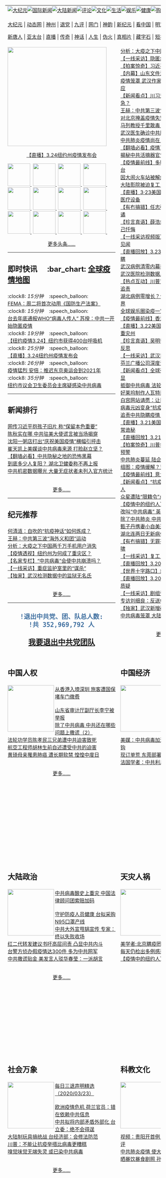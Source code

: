 <a name="1" id="1" target="_blank">&nbsp;</a> <span id="1">&nbsp;</span><table border="0"><tr><td colspan="3" VALIGN=TOP nowrap><a href="https://github.com/pmjgtr230/djy/blob/master/gb/nf1351518.md#1"><img src="https://raw.githubusercontent.com/pmjgtr230/www/master/t/djy/1.jpg" title="大纪元"></a><a href="https://github.com/pmjgtr230/djy/blob/master/gb/n24hr.md#1"><img src="https://raw.githubusercontent.com/pmjgtr230/www/master/t/djy/3.jpg" title="国际新闻"></a><a href="https://github.com/pmjgtr230/djy/blob/master/gb/nf1351518.md#1"><img src="https://raw.githubusercontent.com/pmjgtr230/www/master/t/djy/4.jpg" title="大陆新闻"></a><a href="https://github.com/pmjgtr230/djy/blob/master/gb/news392.md#1"><img src="https://raw.githubusercontent.com/pmjgtr230/www/master/t/djy/5.jpg" title="评论"></a><a href="https://github.com/pmjgtr230/djy/blob/master/gb/news2007.md#1"><img src="https://raw.githubusercontent.com/pmjgtr230/www/master/t/djy/6.jpg" title="文化"></a><a href="https://github.com/pmjgtr230/djy/blob/master/gb/news2008.md#1"><img src="https://raw.githubusercontent.com/pmjgtr230/www/master/t/djy/7.jpg" title="生活"></a><a href="https://github.com/pmjgtr230/djy/blob/master/gb/ncyule.md#1"><img src="https://raw.githubusercontent.com/pmjgtr230/www/master/t/djy/8.jpg" title="娱乐"></a><a href="https://github.com/pmjgtr230/djy/blob/master/gb/nsc1002.md#1"><img src="https://raw.githubusercontent.com/pmjgtr230/www/master/t/djy/9.jpg" title="健康"><a href="https://www.youlucky.com"><img src="https://raw.githubusercontent.com/pmjgtr230/www/master/t/djy/10.jpg" title="购物"></a><a href="https://donate.epochtimes.com/?utm_medium=epochtimes&utm_source=referral&utm_campaign=donate_button_djyarticleheader"><img src="https://raw.githubusercontent.com/pmjgtr230/www/master/t/djy/12.jpg" title="捐款"></a></td></tr><tr><td colspan="3" VALIGN=TOP nowrap><p><a href="aaaaaaaaaaaaaaaaaa/7" rel="nofollow">大纪元</a> | <a href="aaaaaaaaaaaaaaaaaa/513" rel="nofollow">动态网</a> | <a href="https://git.io/fjHpv" rel="nofollow">神州</a> | <a href="aaaaaaaaaaaaaaaaaa/8" rel="nofollow">退党</a> | <a href="https://git.io/fjHpU" rel="nofollow">九评</a> | <a href="https://git.io/fjHpT" rel="nofollow">网门</a> | <a href="aaaaaaaaaaaaaaaaaa/4" rel="nofollow">神韵</a> | <a href="https://git.io/fjHpI" rel="nofollow">新纪元</a> | <a href="aaaaaaaaaaaaaaaaaa/11" rel="nofollow">看中国</a> | <a href="aaaaaaaaaaaaaaaaaa/3" rel="nofollow">明慧网</a> | <a href="https://git.io/fjHpq" rel="nofollow">明慧十方</a> | <a href="https://git.io/fj9lQ" rel="nofollow">明慧焦点</a> | <a href="aaaaaaaaaaaaaaaaaa/9" rel="nofollow">希望之声</a> | <a href="https://git.io/fjHpY" rel="nofollow">漫谈党文化</a ></p><p><a href="aaaaaaaaaaaaaaaaaa/5" rel="nofollow">新唐人</a> | <a href="https://git.io/JervF" rel="nofollow">亚太台</a> | <a href="https://git.io/fjHpG" rel="nofollow">直播</a> | <a href="https://git.io/fj9lp" rel="nofollow">传奇</a> | <a href="https://git.io/fj9lX" rel="nofollow">神话</a> | <a href="https://git.io/fjHpZ" rel="nofollow">人生</a> | <a href="https://git.io/fjFNJ" rel="nofollow">伪火</a > | <a href="https://git.io/fjHpc" rel="nofollow">真相片</a> | <a href="https://git.io/fj9lK" rel="nofollow">藏字石</a> | <a href="https://git.io/fj9l5" rel="nofollow">短视频</a> | <a href="https://git.io/fjHpW" rel="nofollow">告诉未来</a > | <a href="https://git.io/fjHpl" rel="nofollow">终级目的</a> | <a href="https://git.io/fj9lM" rel="nofollow">中共活摘</a > | <a href="https://git.io/fjHp4" rel="nofollow">风雨天地行</a></p></td></tr>
<tr><td VALIGN=TOP width="355" height="1000"><a href="https://github.com/pmjgtr230/djy/blob/master/gb/20/3/24/n11970458.md#1"><img width="320" src="https://i.epochtimes.com/assets/uploads/2020/03/UntitledNIUYUE1-320x200.jpg"><p align="center">【直播】3.24纽约州疫情发布会</p></a>
<a href="https://github.com/pmjgtr230/djy/blob/master/gb/20/3/24/n11970458.md#1" title="【直播】3.24纽约州疫情发布会""><img width="73" src="https://i.epochtimes.com/assets/uploads/2020/03/UntitledNIUYUE1-320x200.jpg">&nbsp;</a>
<a href="https://github.com/pmjgtr230/djy/blob/master/gb/20/3/24/n11970043.md#1" title="【直播】3.24疫情追踪：反击中共大外宣""><img width="73" src="https://i.epochtimes.com/assets/uploads/2020/03/Untitled11-2-320x200.jpg">&nbsp;</a>
<a href="https://github.com/pmjgtr230/djy/blob/master/gb/20/3/24/n11968665.md#1" title="【十字路口】中南海激斗谁倒下 川普儿子轰中共""><img width="73" src="https://i.epochtimes.com/assets/uploads/2020/03/15ff1ead3fccb39a_ttl7dayNpb_20200324-__-DJY-320x200.jpg">&nbsp;</a>
<a href="https://github.com/pmjgtr230/djy/blob/master/gb/20/3/24/n11968366.md#1" title="【最新疫情3.24】东京奥运会推迟至2021年""><img width="73" src="https://i.epochtimes.com/assets/uploads/2020/03/000_1Q5115-320x200.jpg">&nbsp;</a>
<a href="https://github.com/pmjgtr230/djy/blob/master/gb/20/3/24/n11969206.md#1" title="【一线采访】隐匿疫情酿祸 武汉人要求国赔""><img width="73" src="https://i.epochtimes.com/assets/uploads/2020/03/GettyImages-1195396416-320x200.jpg">&nbsp;</a>
<a href="https://github.com/pmjgtr230/djy/blob/master/gb/20/3/24/n11968542.md#1" title="参议员促川普 多管齐下回击中共疫情大外宣""><img width="73" src="https://i.epochtimes.com/assets/uploads/2019/04/ba93fd52775c7233772a1c5cb25f9e50-320x200.jpg">&nbsp;</a>
<a href="https://github.com/pmjgtr230/djy/blob/master/gb/20/3/24/n11969671.md#1" title="高天韵：疫情当前 中国和世界应反思什么？""><img width="73" src="https://i.epochtimes.com/assets/uploads/2020/03/GettyImages-1214099921-1-320x200.jpg">&nbsp;</a>
<a href="https://github.com/pmjgtr230/djy/blob/master/gb/20/3/23/n11967918.md#1" title="中共抹黑美军 美共和党委员会罕见发声谴责""><img width="73" src="https://i.epochtimes.com/assets/uploads/2020/03/GettyImages-1071834076-320x200.jpg">&nbsp;</a>
<a href="https://github.com/pmjgtr230/djy/blob/master/gb/20/3/22/n11964183.md#1" title="【内幕】山东文件泄政法委分工和打击重点""><img width="73" src="https://i.epochtimes.com/assets/uploads/2020/03/Screen-Shot-2020-03-24-at-12.41.58-AM-320x200.png">&nbsp;</a>
<a href="https://github.com/pmjgtr230/djy/blob/master/gb/20/3/23/n11968096.md#1" title="还原历史 美媒披露中共病毒爆发初期记录""><img width="73" src="https://i.epochtimes.com/assets/uploads/2020/03/GettyImages-1195534971-320x200.jpg">&nbsp;</a>
<a href="https://github.com/pmjgtr230/djy/blob/master/gb/20/3/23/n11968196.md#1" title="哈德逊研究员：为了保护未来 要向中共问责""><img width="73" src="https://i.epochtimes.com/assets/uploads/2020/03/GettyImages-1213842782-320x200.jpg">&nbsp;</a>
<a href="https://github.com/pmjgtr230/djy/blob/master/gb/20/3/23/n11968318.md#1" title="病毒传播不是亚裔的错 川普吁保护亚裔""><img width="73" src="https://i.epochtimes.com/assets/uploads/2020/03/GettyImages-1214369342-320x200.jpg">&nbsp;</a>
<p align="center"><a href="https://github.com/pmjgtr230/djy/blob/master/gb/nf4514.md#1">更多头条......</a><hr>
<h2><p><strong>即时快讯&nbsp;&#160;&nbsp;&#160; :bar_chart: <a target="_blank" href="https://pmjgtr230.github.io/oo/yq.html">全球疫情地图</a></strong></p></h2>
:clock8: <em>15分钟</em>&nbsp;&#160;&nbsp;&#160;:speech_balloon:<br><a href="https://github.com/pmjgtr230/djy/blob/master/gb/20/3/24/n11970655.md#1">FEMA：周二将首次动用《国防生产法案》</a><br>
:clock8: <em>15分钟</em>&nbsp;&#160;&nbsp;&#160;:speech_balloon:<br><a href="https://github.com/pmjgtr230/djy/blob/master/gb/20/3/24/n11970265.md#1">台去年底通报WHO“病毒人传人” 苏揆：中共一开始隐匿疫情</a><br>
:clock8: <em>19分钟</em>&nbsp;&#160;&nbsp;&#160;:speech_balloon:<br><a href="https://github.com/pmjgtr230/djy/blob/master/gb/20/3/24/n11970495.md#1">【纽约疫情3.24】纽约市获得400台呼吸机</a><br>
:clock8: <em>25分钟</em>&nbsp;&#160;&nbsp;&#160;:speech_balloon:<br><a href="https://github.com/pmjgtr230/djy/blob/master/gb/20/3/24/n11970458.md#1">【直播】3.24纽约州疫情发布会</a><br>
:clock8: <em>26分钟</em>&nbsp;&#160;&nbsp;&#160;:speech_balloon:<br><a href="https://github.com/pmjgtr230/djy/blob/master/gb/20/3/24/n11970629.md#1">疫情猛烈 安倍：推迟东京奥运会到2021年</a><br>
:clock8: <em>35分钟</em>&nbsp;&#160;&nbsp;&#160;:speech_balloon:<br><a href="https://github.com/pmjgtr230/djy/blob/master/gb/20/3/24/n11970616.md#1">纽约市议会卫生委员会主席疑感染中共病毒</a><br>
<hr><h2><p><strong>新闻排行</strong></p></h2>
<a href="https://github.com/pmjgtr230/djy/blob/master/gb/20/3/22/n11964527.md#1">网传习近平抱孩子旧片 称“保留本色重要”</a><br>
<a href="https://github.com/pmjgtr230/djy/blob/master/gb/20/3/23/n11967040.md#1">陈秋实在哪 中共驻美大使谎言被当场揭穿</a><br>
<a href="https://github.com/pmjgtr230/djy/blob/master/gb/20/3/23/n11966438.md#1">沈阳一粥店打出“庆祝美国疫情”横幅引抨击</a><br>
<a href="https://github.com/pmjgtr230/djy/blob/master/gb/20/3/23/n11967374.md#1">崔天凯上美媒谈中共病毒来源 打脸赵立坚？</a><br>
<a href="https://github.com/pmjgtr230/djy/blob/master/gb/20/3/23/n11964916.md#1">【翻墙必看】中共隐秘之地的恐怖黑幕</a><br>
<a href="https://github.com/pmjgtr230/djy/blob/master/gb/20/3/23/n11965207.md#1">到底多少人复阳？ 湖北卫健委称不再上报</a><br>
<a href="https://github.com/pmjgtr230/djy/blob/master/gb/20/3/23/n11965442.md#1">中共机密数据曝光 大量无症状者未列入官方统计</a><br>
<br><p align="center"><a href="https://github.com/pmjgtr230/djy/blob/master/gb/nscrw413.md#1">更多......</a></p><hr><h2><p><strong>纪元推荐</strong></p></h2>
<a href="https://github.com/pmjgtr230/djy/blob/master/gb/20/3/24/n11968549.md#1">何清涟：自吹的“抗疫神话”如何炼成？</a><br>
<a href="https://github.com/pmjgtr230/djy/blob/master/gb/20/3/24/n11968364.md#1">王赫：中共第三波“海外义和团”运动</a><br>
<a href="https://github.com/pmjgtr230/djy/blob/master/gb/20/3/23/n11965551.md#1">分析：大疫之下中国两千万手机用户消失</a><br>
<a href="https://github.com/pmjgtr230/djy/blob/master/gb/20/3/23/n11965411.md#1">【疫情透视】纽约州为何成了重灾区？</a><br>
<a href="https://github.com/pmjgtr230/djy/blob/master/gb/20/3/23/n11965269.md#1">【名家专栏】“中共病毒”会使中共崩溃吗？</a><br>
<a href="https://github.com/pmjgtr230/djy/blob/master/gb/20/3/22/n11964530.md#1">【一线采访】重症监护室里的“谋杀”</a><br>
<a href="https://github.com/pmjgtr230/djy/blob/master/gb/20/3/21/n11961956.md#1">【独家】武汉检测数据中的监狱无名氏</a><br>
<br><p align="center"><a href="https://github.com/pmjgtr230/djy/blob/master/gb/news392.md#1">更多......</a></p>
<hr><h2 align="center"><strong align="center">

```diff
!退出中共党、团、队总人数:
!共 352,969,792 人
```
</strong><p align="center"><strong align="center"><a href="https://x.co/dd3">我要退出中共党团队</a></strong></h2>
</td><td VALIGN=TOP width="352">
<a href="https://github.com/pmjgtr230/djy/blob/master/gb/20/3/23/n11965551.md#1">分析：大疫之下中国两千万手机用户消失</a><br>
<a href="https://github.com/pmjgtr230/djy/blob/master/gb/20/3/24/n11969206.md#1">【一线采访】隐匿疫情酿祸 武汉人要求国赔</a><br>
<a href="https://github.com/pmjgtr230/djy/blob/master/gb/20/3/24/n11968465.md#1">【拍案惊奇】习近平有险？三峡大坝被爆危机</a><br>
<a href="https://github.com/pmjgtr230/djy/blob/master/gb/20/3/22/n11964183.md#1">【内幕】山东文件泄政法委分工和打击重点</a><br>
<a href="https://github.com/pmjgtr230/djy/blob/master/gb/20/3/24/n11968711.md#1">疫情笼罩 武汉作家方方：所有疑问都无人回应</a><br>
<a href="https://github.com/pmjgtr230/djy/blob/master/gb/20/3/23/n11967780.md#1">【新闻看点】川习对话说啥 红二代倒戈习危急？</a><br>
<a href="https://github.com/pmjgtr230/djy/blob/master/gb/20/3/24/n11968364.md#1">王赫：中共第三波“海外义和团”运动</a><br>
<a href="https://github.com/pmjgtr230/djy/blob/master/gb/20/3/22/n11962341.md#1">对北京掩盖疫情失望 川普：中共非常诡秘</a><br>
<a href="https://github.com/pmjgtr230/djy/blob/master/gb/20/3/23/n11968139.md#1">马列教授千里散毒？意首例确诊病例身份曝光</a><br>
<a href="https://github.com/pmjgtr230/djy/blob/master/gb/20/3/24/n11969005.md#1">武汉医生确诊中共肺炎 网友热议</a><br>
<a href="https://github.com/pmjgtr230/djy/blob/master/gb/20/3/24/n11969755.md#1">中共肺炎疫情尚在 官方宣布武汉将“解封”</a><br>
<a href="https://github.com/pmjgtr230/djy/blob/master/gb/20/3/24/n11968685.md#1">【翻墙必看】疫情下大陆海量手机用户消失</a><br>
<a href="https://github.com/pmjgtr230/djy/blob/master/gb/20/3/23/n11967530.md#1">揭秘中共活摘器官“纵向证据链”</a><br>
<a href="https://github.com/pmjgtr230/djy/blob/master/gb/20/3/23/n11968009.md#1">【疫情最前线】多明戈确诊 多次与江情妇同台</a><br>
<a href="https://github.com/pmjgtr230/djy/blob/master/gb/20/3/22/n11964450.md#1">因大闹火车站被解约 大陆女星新剧遭AI换脸</a><br>
<a href="https://github.com/pmjgtr230/djy/blob/master/gb/20/3/23/n11967878.md#1">大陆影院被迫复工 全国多省票房均为零</a><br>
<a href="https://github.com/pmjgtr230/djy/blob/master/gb/20/3/23/n11968137.md#1">【直播】3·23美国疫情发布会 川普令禁囤积医疗设备</a><br>
<a href="https://github.com/pmjgtr230/djy/blob/master/gb/20/3/23/n11967806.md#1">【有冇搞错】任志强被失踪 北京政局暗流诡谲</a><br>
<a href="https://github.com/pmjgtr230/djy/blob/master/gb/20/3/23/n11966898.md#1">【珍言真语】薛浩然：瘟疫流行 史上君王罪己忏悔</a><br>
<a href="https://github.com/pmjgtr230/djy/blob/master/gb/20/3/23/n11966877.md#1">【一线采访视频版】异议人士张展武汉五十天见闻</a><br>
<a href="https://github.com/pmjgtr230/djy/blob/master/gb/20/3/23/n11966626.md#1">【直播回放】3.23疫情追踪：美追究中共隐瞒</a><br>
<a href="https://github.com/pmjgtr230/djy/blob/master/gb/20/3/23/n11964881.md#1">武汉病例清零内幕被曝光 北京通知露端倪</a><br>
<a href="https://github.com/pmjgtr230/djy/blob/master/gb/20/3/21/n11961787.md#1">武汉医院检测数据显示新病毒秘密莫测</a><br>
<a href="https://github.com/pmjgtr230/djy/blob/master/gb/20/3/22/n11964600.md#1">【热点互动】川普首次批中共隐瞒 美政界吁追责</a><br>
<a href="https://github.com/pmjgtr230/djy/blob/master/gb/20/3/22/n11964501.md#1">湖北病例零增长？台湾网红:中共谎言害惨世界</a><br>
<a href="https://github.com/pmjgtr230/djy/blob/master/gb/20/3/16/n11944905.md#1">全球娱乐圈染疫一览 明星名人相继确诊</a><br>
<a href="https://github.com/pmjgtr230/djy/blob/master/gb/20/3/22/n11964166.md#1">【疫情最前线】香港处于最高风险时刻</a><br>
<a href="https://github.com/pmjgtr230/djy/blob/master/gb/20/3/22/n11963457.md#1">【直播】3.22美国疫情发布会：重点援助三重灾州</a><br>
<a href="https://github.com/pmjgtr230/djy/blob/master/gb/20/3/22/n11963456.md#1">【珍言真语】吴明德：大萧条再临 上帝促人反思</a><br>
<a href="https://github.com/pmjgtr230/djy/blob/master/gb/20/3/22/n11963263.md#1">【一线采访】武汉市民：对政府彻底失望</a><br>
<a href="https://github.com/pmjgtr230/djy/blob/master/gb/20/3/21/n11962074.md#1">芬兰广播公司深度调查报告：中共渗透海外</a><br>
<a href="https://github.com/pmjgtr230/djy/blob/master/gb/20/3/21/n11961574.md#1">【新闻看点】全球死亡数破万 中共4大危机尽显</a><br>
<a href="https://github.com/pmjgtr230/djy/blob/master/gb/20/3/20/n11958091.md#1">抵御中共病毒 法轮功学员文化节传真相</a><br>
<a href="https://github.com/pmjgtr230/djy/blob/master/gb/20/3/21/n11962008.md#1">好莱坞制作人瓦特染疫：身体像被巴士撞到</a><br>
<a href="https://github.com/pmjgtr230/djy/blob/master/gb/20/3/21/n11961635.md#1">白宫网站请愿：让我们改叫中共病毒</a><br>
<a href="https://github.com/pmjgtr230/djy/blob/master/gb/20/3/21/n11961906.md#1">病毒元凶变身“抗疫恩人” 中共骗术曝光</a><br>
<a href="https://github.com/pmjgtr230/djy/blob/master/gb/20/3/21/n11961699.md#1">追责中共隐瞒疫情 国际专家提六大方案</a><br>
<a href="https://github.com/pmjgtr230/djy/blob/master/gb/20/3/21/n11961355.md#1">【直播】3.21美国疫情发布会 川普：中共非常诡秘</a><br>
<a href="https://github.com/pmjgtr230/djy/blob/master/gb/20/3/21/n11961231.md#1">【直播回放】3.21疫情追踪：五国确诊破2万</a><br>
<a href="https://github.com/pmjgtr230/djy/blob/master/gb/20/3/21/n11960123.md#1">【拍案惊奇】川普指中共延误 武汉二次爆发预警</a><br>
<a href="https://github.com/pmjgtr230/djy/blob/master/gb/20/3/21/n11960367.md#1">中共肺炎蔓延 陆企大量外贸订单被取消</a><br>
<a href="https://github.com/pmjgtr230/djy/blob/master/gb/20/3/20/n11959369.md#1">组图：疫情缓解？天安门军队大院防备森严</a><br>
<a href="https://github.com/pmjgtr230/djy/blob/master/gb/20/3/20/n11959398.md#1">【疫情最前线】意大利：中国没送任何东西！</a><br>
<a href="https://github.com/pmjgtr230/djy/blob/master/gb/20/3/20/n11959110.md#1">【新闻看点】“抗疫胜利”炒过头 中共出手抓人</a><br>
<a href="https://github.com/pmjgtr230/djy/blob/master/gb/20/3/20/n11959416.md#1">众星遭陆“限籍令”点名 台湾艺人揭中共套路</a><br>
<a href="https://github.com/pmjgtr230/djy/blob/master/gb/20/3/20/n11959559.md#1">【疫情中的纽约人】“中共病毒”引热议</a><br>
<a href="https://github.com/pmjgtr230/djy/blob/master/gb/20/3/20/n11959036.md#1">改叫“中共病毒” 英文大纪元文章获赞</a><br>
<a href="https://github.com/pmjgtr230/djy/blob/master/gb/20/3/19/n11955770.md#1">除了中共肺炎 中共还在哪些问题上撒谎（1）</a><br>
<a href="https://github.com/pmjgtr230/djy/blob/master/gb/20/3/20/n11959037.md#1">甄子丹携妻小自美返港 戴电子手环强制隔离</a><br>
<a href="https://github.com/pmjgtr230/djy/blob/master/gb/20/3/20/n11958771.md#1">湖北连两日无新病例？武汉多个小区增患者</a><br>
<a href="https://github.com/pmjgtr230/djy/blob/master/gb/20/3/20/n11959268.md#1">【有冇搞错】无罪有错？李文亮案再掀舆论海啸</a><br>
<a href="https://github.com/pmjgtr230/djy/blob/master/gb/20/3/20/n11958857.md#1">【一线采访】复工？你是湖北籍不能上车</a><br>
<a href="https://github.com/pmjgtr230/djy/blob/master/gb/20/3/20/n11958719.md#1">【直播回放】3.20美国政府每日疫情发布会</a><br>
<a href="https://github.com/pmjgtr230/djy/blob/master/gb/20/3/20/n11956105.md#1">【世界十字路口】疫情四大责任 中共难逃</a><br>
<a href="https://github.com/pmjgtr230/djy/blob/master/gb/20/3/20/n11958035.md#1">【直播回放】3.20疫情追踪：中国清零 川普质疑</a><br>
<a href="https://github.com/pmjgtr230/djy/blob/master/gb/20/3/20/n11958122.md#1">【一线采访】剧组受困武汉50天 方便面充饥</a><br>
<a href="https://github.com/pmjgtr230/djy/blob/master/gb/20/3/20/n11956525.md#1">专访刘细良：反送中反共令香港抗疫现奇迹</a><br>
<a href="https://github.com/pmjgtr230/djy/blob/master/gb/20/3/18/n11950904.md#1">【独家】武汉新增确诊是中共公布的22倍</a><br>
<a href="https://github.com/pmjgtr230/djy/blob/master/gb/20/3/20/n11957164.md#1">中共病毒笼罩 大陆医护心理受困扰患抑郁症</a><br>
<br><p align="center"><a href="https://github.com/pmjgtr230/djy/blob/master/gb/nsc413.md#1">更多要闻......</a></p></td><td VALIGN=TOP rowspan=7 width="156" align="middle"><a href="https://git.io/fj9l0" target="_blank"><img width="130" src="https://raw.githubusercontent.com/pmjgtr230/www/master/t/djy/gudianwu.jpg" title="神韵古典舞技巧表演" alt="神韵古典舞技巧表演"><br>神韵古典舞表演</a><br><a href="https://git.io/fj9la" target="_blank"><img width="130" src="https://raw.githubusercontent.com/pmjgtr230/www/master/t/djy/9ping.jpg" title="九评共产党" alt="九评共产党"><br>九评共产党</a><br><a href="https://git.io/fj9lr" target="_blank"><img width="130" src="https://raw.githubusercontent.com/pmjgtr230/www/master/t/djy/communism.jpg" title="共产主义终极目的" alt="共产主义终极目的"><br>共产主义终极目的</a><br><a href="https://git.io/fjFNJ" target="_blank"><img width="130" src="https://raw.githubusercontent.com/pmjgtr230/www/master/t/djy/weihuo.jpg" title="中共的伪火骗局"" alt="中共的伪火骗局""><br>中共的伪火骗局"</a><br><a href="https://git.io/fj9lK" target="_blank"><img width="130" src="https://raw.githubusercontent.com/pmjgtr230/www/master/t/djy/changzhi.jpg" title="古今奇观-藏字石" alt="古今奇观-藏字石"><br>古今奇观-藏字石</a><br><a href="https://git.io/fj9lP" target="_blank"><img width="130" src="https://raw.githubusercontent.com/pmjgtr230/www/master/t/djy/tianan.jpg" title="通往天安门的旅程" alt="通往天安门的旅程"><br>通往天安门的旅程</a><br><a href="https://git.io/fj9lX" target="_blank"><img width="130" src="https://raw.githubusercontent.com/pmjgtr230/www/master/t/djy/weilai.jpg" title="未来人的神话" alt="未来人的神话"><br>未来人的神话故事</a><br><a href="https://git.io/fj9l1" target="_blank"><img width="130" src="https://raw.githubusercontent.com/pmjgtr230/www/master/t/djy/ji-zy.jpg" title="中共罪恶的活摘" alt="中共罪恶的活摘"><br>中共罪恶的活摘</a><br><a href="https://git.io/fj9lM" target="_blank"><img width="130" src="https://raw.githubusercontent.com/pmjgtr230/www/master/t/djy/huozhai.jpg" title="铁证如山" alt="铁证如山"><br>铁证如山</a><br><a href="https://git.io/fj9lD" target="_blank"><img width="130" src="https://raw.githubusercontent.com/pmjgtr230/www/master/t/djy/4ke.jpg" title="一家四口死于中共暴政" alt="一家四口死于中共暴政"><br>一家四口死于暴政</a><br><a href="https://git.io/fj9ly" target="_blank"><img width="130" src="https://raw.githubusercontent.com/pmjgtr230/www/master/t/djy/jie-di.jpg" title="─弟妹相继死于中共迫害" alt="─弟妹相继死于中共迫害"><br>弟妹相继死于迫害</a><br><a href="https://git.io/fj9lS" target="_blank"><img width="130" src="https://raw.githubusercontent.com/pmjgtr230/www/master/t/djy/ma-sj.jpg" title="她们许多已经被中共迫害至死" alt="她们许多已经被中共迫害至死"><br>她们被中共迫害死</a><br><a href="https://git.io/fj9l9" target="_blank"><img width="130" src="https://raw.githubusercontent.com/pmjgtr230/www/master/t/djy/shuan-cxl.jpg" title="双城血泪" alt="双城血泪"><br>双城血泪</a><br><a href="https://git.io/fj9lH" target="_blank"><img width="130" src="https://raw.githubusercontent.com/pmjgtr230/www/master/t/djy/wu-zbh.jpg" title="震撼人心的无罪辩护" alt="震撼人心的无罪辩护"><br>无罪辩护震撼人心</a><br><a href="https://git.io/fj9lQ" target="_blank"><img width="130" src="https://raw.githubusercontent.com/pmjgtr230/www/master/t/djy/6c10-720.jpg" title="从610到720" alt="从610到720"><br>从610到720</a><br><a href="https://git.io/fj9l7" target="_blank"><img width="130" src="https://raw.githubusercontent.com/pmjgtr230/www/master/t/djy/xian-z.jpg" title="中共官员的选择" alt="中共官员的选择"><br>中共官员的选择</a><br><a href="https://git.io/fj9l5" target="_blank"><img width="130" src="https://raw.githubusercontent.com/pmjgtr230/www/master/t/djy/1400l.jpg" title="剖析1400例" alt="剖析1400例"><br>剖析1400例</a><br><a href="https://git.io/fj9lb" target="_blank"><img width="130" src="https://raw.githubusercontent.com/pmjgtr230/www/master/t/djy/425.jpg" title="万人上访真相" alt="万人上访真相"><br>万人上访真相</a><br><a href="https://git.io/fj9lN" target="_blank"><img width="130" src="https://raw.githubusercontent.com/pmjgtr230/www/master/t/djy/qing-h.jpg" title="被中共迫害的清华学子" alt="被中共迫害的清华学子"><br>被迫害的清华学子</a><br><a href="https://git.io/fj9lx" target="_blank"><img width="130" src="https://raw.githubusercontent.com/pmjgtr230/www/master/t/djy/jian-z513.jpg" title="见证513" alt="见证513"><br>见证513</a><br><a href="https://git.io/fj9lp" target="_blank"><img width="130" src="https://raw.githubusercontent.com/pmjgtr230/www/master/t/djy/gongfu.jpg" title="功夫 寻道" alt="功夫 寻道"><br>功夫 寻道</a><br><a href="https://git.io/fj9lh" target="_blank"><img width="130" src="https://raw.githubusercontent.com/pmjgtr230/www/master/t/djy/guangguimian.jpg" title="歌唱家人生奇迹" alt="歌唱家人生奇迹"><br>歌唱家的人生奇迹</a><br><a href="https://git.io/fj9lj" target="_blank"><img width="130" src="https://raw.githubusercontent.com/pmjgtr230/www/master/t/djy/ming-jjy.jpg" title="名校精英的选择" alt="名校精英的选择"><br>名校精英的选择</a><br><a href="https://git.io/fj98e" target="_blank"><img width="130" src="https://raw.githubusercontent.com/pmjgtr230/www/master/t/djy/yin-lj.jpg" title="音乐之家的故事" alt="音乐之家的故事"><br>音乐之家的故事</a><br><a href="https://git.io/fj98v" target="_blank"><img width="130" src="https://raw.githubusercontent.com/pmjgtr230/www/master/t/djy/ming-hsf.jpg" title="平凡中的不平凡" alt="平凡中的不平凡"><br>平凡中的不平凡</a><br><a href="https://github.com/pmjgtr230/djy/blob/master/gb/13/9/29/n3974789.md?dfh#1" target="_blank"><img width="128" src="https://raw.githubusercontent.com/pmjgtr230/www/master/t/130/nizhibeituolanlao.jpg" title="善良女士被投男牢"  alt="善良女士被投男牢"><br>善良女士被投男牢</a><br><a href="https://github.com/pmjgtr230/djy/blob/master/gb/16/3/16/n4663449.md?dfh#1" target="_blank"><img width="128" src="https://raw.githubusercontent.com/pmjgtr230/www/master/t/130/huozhai1.jpg" title="警卫目击中共活摘"  alt="警卫目击中共活摘"><br>警卫目击中共活摘</a><br><a href="https://github.com/pmjgtr230/djy/blob/master/gb/10/11/7/n3077476.md?dfh#1" target="_blank"><img width="128" src="https://raw.githubusercontent.com/pmjgtr230/www/master/t/130/motoumks.jpg" title="马克思的成魔之路"  alt="马克思的成魔之路"><br>马克思的成魔之路</a><br><a href="https://github.com/pmjgtr230/djy/blob/master/gb/18/12/9/n10900044.md?dfh#1" target="_blank"><img width="128" src="https://raw.githubusercontent.com/pmjgtr230/www/master/t/130/konggaojm.jpg" title="303万人的举报"  alt="303万人的举报"><br>303万人的举报</a><br><a href="https://github.com/pmjgtr230/djy/blob/master/gb/8/12/18/n2367165.md?dfh#1" target="_blank"><img width="128" src="https://raw.githubusercontent.com/pmjgtr230/www/master/t/130/lianganduibi.jpg" title="海峡两岸强烈反差"  alt="海峡两岸强烈反差"><br>海峡两岸强烈反差</a><br><a href="https://github.com/pmjgtr230/djy/blob/master/gb/18/10/27/n10812623.md?dfh#1" target="_blank"><img width="128" src="https://raw.githubusercontent.com/pmjgtr230/www/master/t/130/yindu.jpg" title="印度媒体报道东方"  alt="印度媒体报道东方"><br>印度媒体报道东方</a><br><a href="https://github.com/pmjgtr230/djy/blob/master/gb/18/6/9/n10469652.md?dfh#1" target="_blank"><img width="128" src="https://raw.githubusercontent.com/pmjgtr230/www/master/t/130/xuejiao.jpg" title="不一样的海外校园"  alt="不一样的海外校园"><br>不一样的海外校园</a><br>
<tr><td VALIGN=TOP width="355"><h2><p><strong>中国人权</strong></p></h2><a href="https://github.com/pmjgtr230/djy/blob/master/gb/gb/20/3/23/n11968055.md#1"><img width="150" align ="left" src="https://i.epochtimes.com/assets/uploads/2020/03/004FotoJet-320x200.jpg"></a><a href="https://github.com/pmjgtr230/djy/blob/master/gb/gb/20/3/23/n11968055.md#1">从香港入境深圳 旅客遭国保堵车门缴费</a><br><br><a href="https://github.com/pmjgtr230/djy/blob/master/gb/gb/20/3/23/n11966631.md#1">山东省审计厅副厅长李宁被举报</a><br><a href="https://github.com/pmjgtr230/djy/blob/master/gb/gb/20/3/21/n11962214.md#1">除了中共病毒 中共还在哪些问题上撒谎（2）</a><br><a href="https://github.com/pmjgtr230/djy/blob/master/gb/gb/20/3/22/n11963674.md#1">法轮功学员陈孝民三兄弟遭中共迫害致死</a><br><a href="https://github.com/pmjgtr230/djy/blob/master/gb/gb/20/3/22/n11963331.md#1">航空工程师胡林生前自述遭受中共的迫害</a><br><a href="https://github.com/pmjgtr230/djy/blob/master/gb/gb/20/3/22/n11963570.md#1">黄琦母亲罹患肺癌 遭长期软禁 惶惶中度日</a><br><br><p align="center"><a href="https://github.com/pmjgtr230/djy/blob/master/gb/ncid278.md#1">更多......</a></p></td><td VALIGN=TOP width="352"><h2><p><strong>中国经济</strong></p></h2><a href="https://github.com/pmjgtr230/djy/blob/master/gb/gb/20/3/24/n11969857.md#1"><img width="150" align ="left" src="https://i.epochtimes.com/assets/uploads/2019/04/20190401-biyun-hk001-320x200.jpg"></a><a href="https://github.com/pmjgtr230/djy/blob/master/gb/gb/20/3/24/n11969857.md#1">大陆房企1.46万亿债务到期 引业界担忧</a><br><br><a href="https://github.com/pmjgtr230/djy/blob/master/gb/gb/20/3/24/n11968907.md#1">瑞银财富预计大陆GDP增幅1.5% 中金亦看衰</a><br><a href="https://github.com/pmjgtr230/djy/blob/master/gb/gb/20/3/24/n11968792.md#1">受中共病毒重创 华为声称生存是第一位问题</a><br><a href="https://github.com/pmjgtr230/djy/blob/master/gb/gb/20/3/24/n11968684.md#1">美媒：中共病毒加深美中不信任 加速双方脱钩</a><br><a href="https://github.com/pmjgtr230/djy/blob/master/gb/gb/20/3/23/n11968043.md#1">现订单荒 东莞部署浴足按摩场所复工</a><br><a href="https://github.com/pmjgtr230/djy/blob/master/gb/gb/20/3/23/n11968034.md#1">法国学者：中共利用全球疫情达其政经目的</a><br><br><p align="center"><a href="https://github.com/pmjgtr230/djy/blob/master/gb/ncid283.md#1">更多......</a></p></td></tr><tr><td VALIGN=TOP width="355"><h2><p><strong>大陆政治</strong></p></h2><a href="https://github.com/pmjgtr230/djy/blob/master/gb/gb/20/3/24/n11969583.md#1"><img width="150" align ="left" src="https://i.epochtimes.com/assets/uploads/2020/03/899px-2019-nCoV-CDC-23312-e1580493575350-2-1-320x200.png"></a><a href="https://github.com/pmjgtr230/djy/blob/master/gb/gb/20/3/24/n11969583.md#1">中共病毒酿史上重灾 中国法律顾问团索赔加码</a><br><br><a href="https://github.com/pmjgtr230/djy/blob/master/gb/gb/20/3/24/n11968647.md#1">守护防疫人员健康 台拟采购N95口罩产线</a><br><a href="https://github.com/pmjgtr230/djy/blob/master/gb/gb/20/3/23/n11968278.md#1">中共大外宣甩锅宣传 专家：终以失败收场</a><br><a href="https://github.com/pmjgtr230/djy/blob/master/gb/gb/20/3/23/n11967845.md#1">红二代转发建议书吁高层问责 凸显中共内斗</a><br><a href="https://github.com/pmjgtr230/djy/blob/master/gb/gb/20/3/23/n11966988.md#1">台警方侦办假疫情达300件 多为中共网军</a><br><a href="https://github.com/pmjgtr230/djy/blob/master/gb/gb/20/3/23/n11967370.md#1">中共撒谎贴金 美发言人驳华春莹：一派胡言</a><br><br><p align="center"><a href="https://github.com/pmjgtr230/djy/blob/master/gb/ncid277.md#1">更多......</a></p></td><td VALIGN=TOP width="352"><h2><p><strong>天灾人祸</strong></p></h2><a href="https://github.com/pmjgtr230/djy/blob/master/gb/gb/20/3/24/n11970377.md#1"><img width="150" align ="left" src="https://i.epochtimes.com/assets/uploads/2020/03/GettyImages-1208072832-320x200.jpg"></a><a href="https://github.com/pmjgtr230/djy/blob/master/gb/gb/20/3/24/n11970377.md#1">西班牙死亡病例数激增 溜冰场成停尸房</a><br><br><a href="https://github.com/pmjgtr230/djy/blob/master/gb/gb/20/3/24/n11970376.md#1">湖北潜江人受困北京 无法打工生活艰难</a><br><a href="https://github.com/pmjgtr230/djy/blob/master/gb/gb/20/3/24/n11969979.md#1">游轮乘客在悉尼下船 澳洲病例激增</a><br><a href="https://github.com/pmjgtr230/djy/blob/master/gb/gb/20/3/21/n11962164.md#1">美学者:北京瞒疫罔顾生命 令全球看清中共</a><br><a href="https://github.com/pmjgtr230/djy/blob/master/gb/gb/20/3/23/n11967554.md#1">每天仍检出多例感染者 援鄂疾控队暂缓撤离</a><br><a href="https://github.com/pmjgtr230/djy/blob/master/gb/gb/20/3/23/n11965831.md#1">【疫情中的纽约人】星巴克门外的华人女子</a><br><br><p align="center"><a href="https://github.com/pmjgtr230/djy/blob/master/gb/ncid280.md#1">更多......</a></p></td></tr><tr><td VALIGN=TOP width="355"><h2><p><strong>社会万象</strong></p></h2><a href="https://github.com/pmjgtr230/djy/blob/master/gb/gb/20/3/24/n11968668.md#1"><img width="150" align ="left" src="https://www.epochtimes.com/assets/themes/djy/images/djy_post_default_featured_image_320x200.jpg"></a><a href="https://github.com/pmjgtr230/djy/blob/master/gb/gb/20/3/24/n11968668.md#1">每日三退声明精选（2020/03/23）</a><br><br><a href="https://github.com/pmjgtr230/djy/blob/master/gb/gb/20/3/23/n11966324.md#1">欧洲疫情危机 荷兰官员：错在依赖中共信息</a><br><a href="https://github.com/pmjgtr230/djy/blob/master/gb/gb/20/3/23/n11966809.md#1">中共拟将内部矛盾外部化 台立委：绝不会得逞</a><br><a href="https://github.com/pmjgtr230/djy/blob/master/gb/gb/20/3/23/n11966799.md#1">大陆制玩具搞统战 台经济部：会修法防范</a><br><a href="https://github.com/pmjgtr230/djy/blob/master/gb/gb/20/3/23/n11967123.md#1">川普：不能让抗疫举措比病毒更糟糕</a><br><a href="https://github.com/pmjgtr230/djy/blob/master/gb/gb/20/3/23/n11966599.md#1">嗅觉味觉无端失灵 或已染中共病毒</a><br><br><p align="center"><a href="https://github.com/pmjgtr230/djy/blob/master/gb/ncid282.md#1">更多......</a></p></td><td VALIGN=TOP width="352"><h2><p><strong>科教文化</strong></p></h2><a href="https://github.com/pmjgtr230/djy/blob/master/gb/gb/20/3/18/n11949658.md#1"><img width="150" align ="left" src="https://i.epochtimes.com/assets/uploads/2020/03/d5972bc1d265f8d603a958a87e1a3c89-320x200.jpg"></a><a href="https://github.com/pmjgtr230/djy/blob/master/gb/gb/20/3/18/n11949658.md#1">【现场视频】留学生回国被隔离在简陋宿舍</a><br><br><a href="https://github.com/pmjgtr230/djy/blob/master/gb/gb/20/3/17/n11947141.md#1">视频：中共长征七号改中型运载火箭首发失败</a><br><a href="https://github.com/pmjgtr230/djy/blob/master/gb/gb/20/3/17/n11946908.md#1">【现场视频】贵州毕节开学 学生入学被搜身</a><br><a href="https://github.com/pmjgtr230/djy/blob/master/gb/gb/20/3/15/n11941987.md#1">视频：贵阳开首例 多间学校高年级开课遭批评</a><br><a href="https://github.com/pmjgtr230/djy/blob/master/gb/gb/20/3/15/n11941686.md#1">中共肺炎疫情 使大陆教育问题恶化</a><br><a href="https://github.com/pmjgtr230/djy/blob/master/gb/gb/20/3/10/n11931040.md#1">晒暴饮暴食剧照 孙俪提醒粉丝不要效仿</a><br><br><p align="center"><a href="https://github.com/pmjgtr230/djy/blob/master/gb/ncid281.md#1">更多......</a></p></td></tr>
<tr><td VALIGN=TOP width="355"><h2><p><strong>独家视角</strong></p></h2><a href="https://github.com/pmjgtr230/djy/blob/master/gb/20/3/19/n11952923.md#1">【一线采访】异议人士张展武汉50天见闻</a><br>
<a href="https://github.com/pmjgtr230/djy/blob/master/gb/20/3/19/n11951550.md#1">【疫情透视】为何华盛顿州疫情这么严重？</a><br>
<a href="https://github.com/pmjgtr230/djy/blob/master/gb/20/3/18/n11950430.md#1">【现场视频】大风吹袭 京津冀多地起火</a><br>
<a href="https://github.com/pmjgtr230/djy/blob/master/gb/20/3/18/n11950402.md#1">中国式复工：一场中共忽悠老百姓的闹剧</a><br>
<a href="https://github.com/pmjgtr230/djy/blob/master/gb/20/3/17/n11948377.md#1">【最新疫情3.18】川普派医疗舰前往纽约</a><br>
<a href="https://github.com/pmjgtr230/djy/blob/master/gb/20/3/18/n11949968.md#1">【一线采访】收入见底 武汉人生活陷绝境</a><br>
<p align="center"><a href="https://github.com/pmjgtr230/djy/blob/master/gb/nf6092.md#1">更多......</a></p></td><td VALIGN=TOP width="352"><h2><p><strong>传统文化</strong></p></h2><a href="https://github.com/pmjgtr230/djy/blob/master/gb/20/3/16/n11945322.md#1">一个“和”字 一场君臣缘</a><br>
<a href="https://github.com/pmjgtr230/djy/blob/master/gb/20/3/22/n11962482.md#1">《推背图》第7象归序 谈庚子流年</a><br>
<a href="https://github.com/pmjgtr230/djy/blob/master/gb/20/3/23/n11966669.md#1">艺术因信仰与道德而荣耀（一）</a><br>
<a href="https://github.com/pmjgtr230/djy/blob/master/gb/20/2/27/n11900217.md#1">【历史上的瘟疫】“上帝之鞭”：欧洲黑死病</a><br>
<a href="https://github.com/pmjgtr230/djy/blob/master/gb/20/3/22/n11964276.md#1">“刀笔先生”美化罪恶 难逃上天之眼</a><br>
<a href="https://github.com/pmjgtr230/djy/blob/master/gb/20/3/14/n11939926.md#1">现世报：危机窥伺中得恩报 毫无预警下遭恶报</a><br>
<p align="center"><a href="https://github.com/pmjgtr230/djy/blob/master/gb/news2007.md#1">更多......</a></p></td></tr><tr><td VALIGN=TOP width="355"><h2><p><strong>九评共产党</strong></p></h2><a href="https://github.com/pmjgtr230/djy/blob/master/gb/4/11/19/n722529.md#1" target="_blank">【一】评共产党是什么</a><br><a href="https://github.com/pmjgtr230/djy/blob/master/gb/4/11/21/n723946.md#1" target="_blank">【二】评中国共产党是怎样起家的</a><br><a href="https://github.com/pmjgtr230/djy/blob/master/gb/4/11/23/n725597.md#1" target="_blank">【三】评中国共产党的暴政</a><br><a href="https://github.com/pmjgtr230/djy/blob/master/gb/4/11/25/n727814.md#1" target="_blank">【四】评共产党是反宇宙的力量</a><br><a href="https://github.com/pmjgtr230/djy/blob/master/gb/4/11/27/n730058.md#1" target="_blank">【五】评江泽民与中共相互利用迫害法轮功</a><br><a href="https://github.com/pmjgtr230/djy/blob/master/gb/4/11/29/n731667.md#1" target="_blank">【六】评中国共产党破坏民族文化</a><br><a href="https://github.com/pmjgtr230/djy/blob/master/gb/4/12/1/n733806.md#1" target="_blank">【七】评中国共产党的杀人历史</a><br><a href="https://github.com/pmjgtr230/djy/blob/master/gb/4/12/3/n735942.md#1" target="_blank">【八】评中国共产党的邪教本质</a><br><a href="https://github.com/pmjgtr230/djy/blob/master/gb/4/12/4/n737542.md#1" target="_blank">【九】评中国共产党的流氓本性</a></td><td VALIGN=TOP width="352"><h2><p><strong>大纪元重要书籍</strong></p></h2><a href="https://github.com/pmjgtr230/djy/blob/master/gb/nf3541.md#1" target="_blank">《九评共产党》</a><br><a href="https://github.com/pmjgtr230/djy/blob/master/gb/nf1235328.md#1" target="_blank">《共产主义的终极目的》</a><br><a href="https://github.com/pmjgtr230/djy/blob/master/gb/nf1267582.md#1" target="_blank">《魔鬼在统治着我们的世界》</a><br><a href="https://github.com/pmjgtr230/djy/blob/master/gb/nf3628.md#1" target="_blank">《解体党文化》</a><br><a href="https://github.com/pmjgtr230/djy/blob/master/gb/nf1242535.md#1" target="_blank">《真实的江泽民》</a><br><a href="https://github.com/pmjgtr230/djy/blob/master/gb/nf1138304.md#1" target="_blank">《中国历史正述》</a><br><a href="https://github.com/pmjgtr230/djy/blob/master/gb/nf1076978.md#1" target="_blank">《千古英雄人物》</a><br><br><p align="center"><a href="https://github.com/pmjgtr230/djy/blob/master/gb/nf3046.md#1">更多......</a></p></td></tr></table><div align="center"><h4>手机上长按并复制下列链接或二维码分享本文章：</h4>https://github.com/pmjgtr230/djy/blob/master/gb/nf1351518.md#1<br><a href="https://github.com/pmjgtr230/djy/blob/master/gb/nf1351518.md#1"><img src="http://d1p1.ip.zn2.us/v.php?action=qrcode&url=https://github.com/pmjgtr230/djy/blob/master/gb/nf1351518.md%231" title="分享本文章"></a><br>原文地址： <a href="https://www.epochtimes.com/gb/nf1351518.htm">https://www.epochtimes.com/gb/nf1351518.htm</a>    （国内需<a href="https://github.com/pmjgtr230/www/blob/master/README.md#8">下载翻墙软件</a>才能访问）</div>
